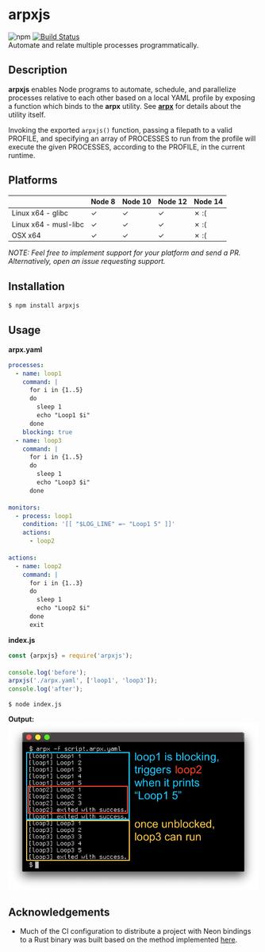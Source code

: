 # arpxjs
![npm](https://img.shields.io/npm/v/arpxjs?color=black)
[![Build Status](https://travis-ci.com/jaredgorski/arpxjs.svg?branch=master)](https://travis-ci.com/jaredgorski/arpxjs)
<br>Automate and relate multiple processes programmatically.

## Description

**arpxjs** enables Node programs to automate, schedule, and parallelize processes relative to each other based on a local YAML profile by exposing a function which binds to the **arpx** utility. See [**arpx**](https://github.com/jaredgorski/arpx) for details about the utility itself.

Invoking the exported `arpxjs()` function, passing a filepath to a valid PROFILE, and specifying an array of PROCESSES to run from the profile will execute the given PROCESSES, according to the PROFILE, in the current runtime.

## Platforms
|                       | Node 8 | Node 10 | Node 12 | Node 14 |
| --------------------- | ------ | ------- | ------- | ------- |
| Linux x64 - glibc     | ✓      | ✓       | ✓       | ✗ :(    |
| Linux x64 - musl-libc | ✓      | ✓       | ✓       | ✗ :(    |
| OSX x64               | ✓      | ✓       | ✓       | ✗ :(    |

_NOTE: Feel free to implement support for your platform and send a PR. Alternatively, open an issue requesting support._

## Installation
```js
$ npm install arpxjs
```

## Usage
**arpx.yaml**
```yaml
processes:
  - name: loop1
    command: |
      for i in {1..5}
      do
        sleep 1
        echo "Loop1 $i"
      done
    blocking: true
  - name: loop3
    command: |
      for i in {1..5}
      do
        sleep 1
        echo "Loop3 $i"
      done

monitors:
  - process: loop1
    condition: '[[ "$LOG_LINE" =~ "Loop1 5" ]]'
    actions:
      - loop2

actions:
  - name: loop2
    command: |
      for i in {1..3}
      do
        sleep 1
        echo "Loop2 $i"
      done
      exit
```

**index.js**
```js
const {arpxjs} = require('arpxjs');

console.log('before');
arpxjs('./arpx.yaml', ['loop1', 'loop3']);
console.log('after');
```

```shell
$ node index.js
```

**Output:**
![Example arpx blocking output](https://github.com/jaredgorski/arpx/raw/master/.media/arpx_blocking_screenshot-annotated.png)

## Acknowledgements
- Much of the CI configuration to distribute a project with Neon bindings to a Rust binary was built based on the method implemented [here](https://github.com/IronCoreLabs/recrypt-node-binding).

